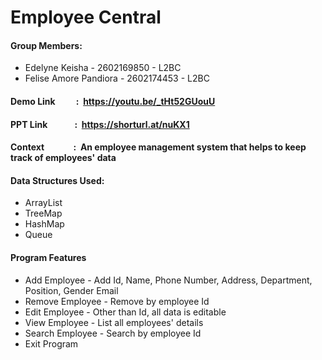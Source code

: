 # **Employee Central**

#### Group Members:
+ Edelyne Keisha - 2602169850 - L2BC
+ Felise Amore Pandiora - 2602174453 - L2BC

#### Demo Link &nbsp;&nbsp;&nbsp;&nbsp; &nbsp;&nbsp;&nbsp;&nbsp;: &nbsp;https://youtu.be/_tHt52GUouU
#### PPT Link &nbsp;&nbsp;&nbsp;&nbsp; &nbsp;&nbsp;&nbsp;&nbsp; &nbsp;&nbsp;: &nbsp;https://shorturl.at/nuKX1
#### Context &nbsp;&nbsp;&nbsp;&nbsp; &nbsp;&nbsp;&nbsp;&nbsp; &nbsp;&nbsp;&nbsp;: &nbsp;An employee management system that helps to keep track of employees' data

#### Data Structures Used:
+ ArrayList
+ TreeMap
+ HashMap
+ Queue

#### Program Features
+ Add Employee - Add Id, Name, Phone Number, Address, Department, Position, Gender Email
+ Remove Employee - Remove by employee Id
+ Edit Employee - Other than Id, all data is editable
+ View Employee - List all employees' details
+ Search Employee - Search by employee Id
+ Exit Program


